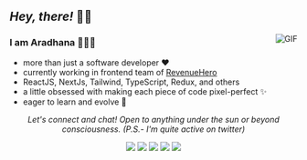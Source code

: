 ## *Hey, there!* 👋🏼

<img align="right" alt="GIF" src="https://media.giphy.com/media/LMcB8XospGZO8UQq87/giphy.gif" />

### **I am Aradhana** 👩🏽‍💻 

- more than just a software developer ♥︎
- currently working in frontend team of [RevenueHero](https://revenuehero.io/)
- ReactJS, NextJs, Tailwind, TypeScript, Redux, and others
- a little obsessed with making each piece of code pixel-perfect ✨
- eager to learn and evolve 🌱



<p align="center">
  <i>Let's connect and chat! Open to anything under the sun or beyond consciousness. (P.S.- I'm quite active on twitter)</i>

  <p align="center">
    <a href="https://twitter.com/aradhanaaaaaa" alt="Twitter"><img src="https://img.shields.io/badge/Twitter-1DA1F2?style=for-the-badge&logo=twitter&logoColor=white"></a>     
    <a href="https://www.linkedin.com/in/aradhanachhabra/" alt="Linkedin"><img src="https://img.shields.io/badge/LinkedIn-0077B5?style=for-the-badge&logo=linkedin&logoColor=white" ></a>
  <a href="https://dev.to/aradhanachhabra" alt="dev.to"><img src="https://img.shields.io/badge/dev.to-0A0A0A?style=for-the-badge&logo=devdotto&logoColor=white"></a>
  <a href="https://www.codechef.com/users/aradhanaa" alt="Codechef"><img src="https://img.shields.io/badge/-CodeChef-5B4638?style=for-the-badge&logo=CodeChef&logoColor=white" ></a>
    <a href="mailto:aradhanachhabra03@gmail.com" alt="Contact me"><img src="https://img.shields.io/badge/Gmail-D14836?style=for-the-badge&logo=gmail&logoColor=white"></a>
  </p>

